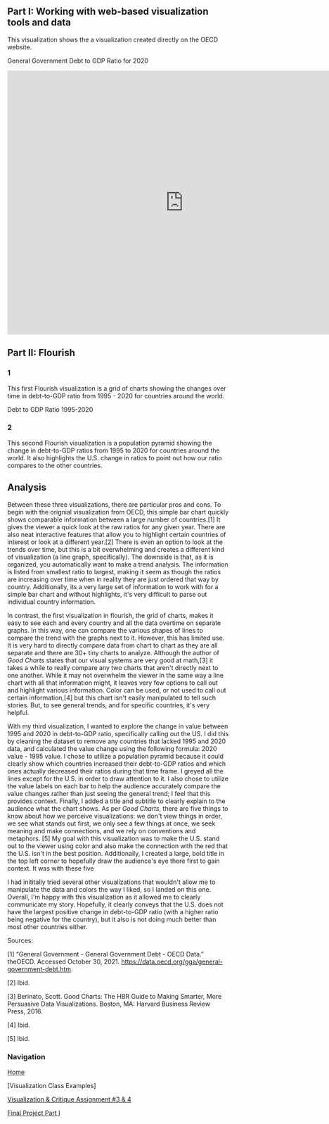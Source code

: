 ## Part I: Working with web-based visualization tools and data

This visualization shows the a visualization created directly on the OECD website. 

General Government Debt to GDP Ratio for 2020

<iframe src="https://data.oecd.org/chart/6vdk" width="800" height="600" style="border: 0" mozallowfullscreen="true" webkitallowfullscreen="true" allowfullscreen="true"><a href="https://data.oecd.org/chart/6vdk" target="_blank">OECD Chart: General government debt, Total, % of GDP, Annual, 2020</a></iframe>

## Part II: Flourish

### 1
This first Flourish visualization is a grid of charts showing the changes over time in debt-to-GDP ratio from 1995 - 2020 for countries around the world. 

Debt to GDP Ratio 1995-2020

<div class="flourish-embed flourish-chart" data-src="visualisation/7654970"><script src="https://public.flourish.studio/resources/embed.js"></script></div>

### 2 
This second Flourish visualization is a population pyramid showing the change in debt-to-GDP ratios from 1995 to 2020 for countries around the world. It also highlights the U.S. change in ratios to point out how our ratio compares to the other countries. 

<div class="flourish-embed flourish-chart" data-src="visualisation/7677265"><script src="https://public.flourish.studio/resources/embed.js"></script></div>

## Analysis
Between these three visualizations, there are particular pros and cons. To begin with the orignial visualization from OECD, this simple bar chart quickly shows comparable information between a large number of countries.[1] It gives the viewer a quick look at the raw ratios for any given year. There are also neat interactive features that allow you to highlight certain countries of interest or look at a different year.[2] There is even an option to look at the trends over time, but this is a bit overwhelming and creates a different kind of visualization (a line graph, specifically). The downside is that, as it is organized, you automatically want to make a trend analysis. The information is listed from smallest ratio to largest, making it seem as though the ratios are increasing over time when in reality they are just ordered that way by country. Additionally, its a very large set of information to work with for a simple bar chart and without highlights, it's very difficult to parse out individual country information. 

In contrast, the first visualization in flourish, the grid of charts, makes it easy to see each and every country and all the data overtime on separate graphs. In this way, one can compare the various shapes of lines to compare the trend with the graphs next to it. However, this has limited use. It is very hard to directly compare data from chart to chart as they are all separate and there are 30+ tiny charts to analyze. Although the author of *Good Charts* states that our visual systems are very good at math,[3] it takes a while to really compare any two charts that aren't directly next to one another. While it may not overwhelm the viewer in the same way a line chart with all that information might, it leaves very few options to call out and highlight various information. Color can be used, or not used to call out certain information,[4] but this chart isn't easily manipulated to tell such stories. But, to see general trends, and for specific countries, it's very helpful. 

With my third visualization, I wanted to explore the change in value between 1995 and 2020 in debt-to-GDP ratio, specifically calling out the US. I did this by cleaning the dataset to remove any countries that lacked 1995 and 2020 data, and calculated the value change using the following formula: 2020 value - 1995 value. I chose to utilize a population pyramid because it could clearly show which countries increased their debt-to-GDP ratios and which ones actually decreased their ratios during that time frame. I greyed all the lines except for the U.S. in order to draw attention to it. I also chose to utilize the value labels on each bar to help the audience accurately compare the value changes rather than just seeing the general trend; I feel that this provides context. Finally, I added a title and subtitle to clearly explain to the audience what the chart shows.  As per *Good Charts*, there are five things to know about how we perceive visualizations: we don't view things in order, we see what stands out first, we only see a few things at once, we seek meaning and make connections, and we rely on conventions and metaphors. [5] My goal with this visualization was to make the U.S. stand out to the viewer using color and also make the connection with the red that the U.S. isn't in the best position. Additionally, I created a large, bold title in the top left corner to hopefully draw the audience's eye there first to gain context. It was with these five 

I had inititally tried several other visualizations that wouldn't allow me to manipulate the data and colors the way I liked, so I landed on this one. Overall, I'm happy with this visualization as it allowed me to clearly communicate my story. Hopefully, it clearly conveys that the U.S. does not have the largest positive change in debt-to-GDP ratio (with a higher ratio being negative for the country), but it also is not doing much better than most other countries either. 

Sources:

[1] “General Government - General Government Debt - OECD Data.” theOECD. Accessed October 30, 2021. https://data.oecd.org/gga/general-government-debt.htm. 

[2] Ibid.

[3] Berinato, Scott. Good Charts: The HBR Guide to Making Smarter, More Persuasive Data Visualizations. Boston, MA: Harvard Business Review Press, 2016. 

[4] Ibid.

[5] Ibid.

### Navigation ###
[Home](Telling-Stories-w-Data-Repository)

[Visualization Class Examples]

[Visualization & Critique Assignment #3 & 4](visualization2.md)

[Final Project Part I](final_project1_cniedrin.md)
